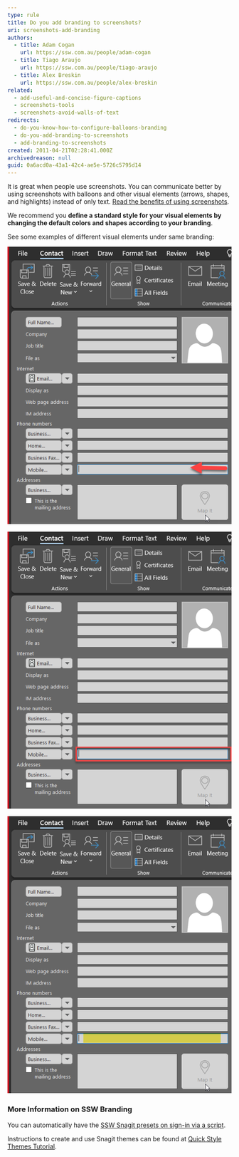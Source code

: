 ```yaml
---
type: rule
title: Do you add branding to screenshots?
uri: screenshots-add-branding
authors:
  - title: Adam Cogan
    url: https://ssw.com.au/people/adam-cogan
  - title: Tiago Araujo
    url: https://ssw.com.au/people/tiago-araujo
  - title: Alex Breskin
    url: https://ssw.com.au/people/alex-breskin
related:
  - add-useful-and-concise-figure-captions
  - screenshots-tools
  - screenshots-avoid-walls-of-text
redirects:
  - do-you-know-how-to-configure-balloons-branding
  - do-you-add-branding-to-screenshots
  - add-branding-to-screenshots
created: 2011-04-21T02:28:41.000Z
archivedreason: null
guid: 0a6acd0a-43a1-42c4-ae5e-5726c5795d14
---
```

It is great when people use screenshots. You can communicate better by using screenshots with balloons and other visual elements (arrows, shapes, and highlights) instead of only text. [Read the benefits of using screenshots](/screenshots-avoid-walls-of-text).

<!--endintro-->

We recommend you **define a standard style for your visual elements by changing the default colors and shapes according to your branding**.

See some examples of different visual elements under same branding:

![Figure: Indicate someone to enter the mobile field. Do you use a red arrow?](/rules/screenshots-add-branding/screenshot1.png)

![Figure: Or do you like the red box?](/rules/screenshots-add-branding/screenshot2.png)

![Figure: Or do you like the yellow highlight?](/rules/screenshots-add-branding/screenshot3.png)

### More Information on SSW Branding

You can automatically have the [SSW Snagit presets on sign-in via a script](https://github.com/SSWConsulting/SSWSysAdmins.LoginScript).

Instructions to create and use Snagit themes can be found at [Quick Style Themes Tutorial](https://www.techsmith.com/tutorial-snagit-13-quick-style-themes.html).

